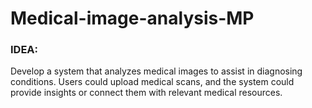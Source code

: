 # Medical-image-analysis-MP

### IDEA:

Develop a system that analyzes medical images to assist in diagnosing conditions. Users could upload medical scans, and the system could provide insights or connect them with relevant medical resources.
